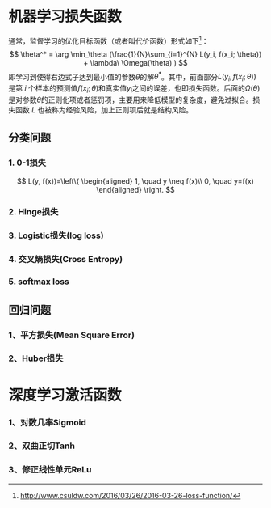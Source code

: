 # 机器学习损失函数
通常，监督学习的优化目标函数（或者叫代价函数）形式如下[^1]：
$$
\theta^* = \arg \min_\theta (\frac{1}{N}\sum_{i=1}^{N} L(y_i, f(x_i; \theta)) + \lambda\  \Omega(\theta) )
$$
即学习到使得右边式子达到最小值的参数$\theta$的解$\theta^*$。其中，前面部分$L(y_i, f(x_i; \theta))$是第 *i* 个样本的预测值$f(x_i; \theta)$和真实值$y_i$之间的误差，也即损失函数。后面的$\Omega(\theta)$是对参数$\theta$的正则化项或者惩罚项，主要用来降低模型的复杂度，避免过拟合。损失函数 *L* 也被称为经验风险，加上正则项后就是结构风险。

## 分类问题
### 1. 0-1损失
$$
L(y, f(x))=\left\{
\begin{aligned}
1, \quad y \neq f(x)\\
0, \quad y=f(x)
\end{aligned}
\right.
$$
### 2. Hinge损失

### 3. Logistic损失(log loss)

### 4. 交叉熵损失(Cross Entropy)

### 5. softmax loss

## 回归问题
### 1、平方损失(Mean Square Error)

### 2、Huber损失

# 深度学习激活函数
### 1、对数几率Sigmoid

### 2、双曲正切Tanh

### 3、修正线性单元ReLu

[^1]: http://www.csuldw.com/2016/03/26/2016-03-26-loss-function/  
[^2]: https://blog.csdn.net/zouxy09/article/details/24971995
